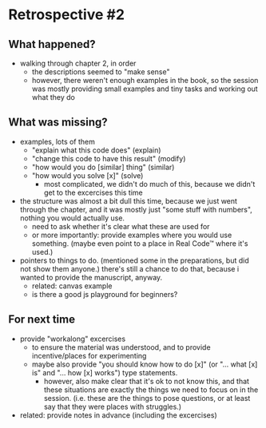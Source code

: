 # Retrospective #2

## What happened?

- walking through chapter 2, in order
    - the descriptions seemed to "make sense"
    - however, there weren't enough examples in the book,
        so the session was mostly providing small examples
        and tiny tasks and working out what they do

## What was missing?

- examples, lots of them
    - "explain what this code does" (explain)
    - "change this code to have this result" (modify)
    - "how would you do [similar] thing" (similar)
    - "how would you solve [x]" (solve)
        - most complicated, we didn't do much of this, because
            we didn't get to the excercises this time
- the structure was almost a bit dull this time, because we just
    went through the chapter, and it was mostly just "some stuff
    with numbers", nothing you would actually use.
    - need to ask whether it's clear what these are used for
    - or more importantly: provide examples where you would
        use something.  (maybe even point to a place in Real Code™
        where it's used.)
- pointers to things to do.  (mentioned some in the preparations,
    but did not show them anyone.)  there's still a chance to do that,
    because i wanted to provide the manuscript, anyway.
    - related: canvas example
    - is there a good js playground for beginners?

## For next time

- provide "workalong" excercises
    - to ensure the material was understood, and to provide
        incentive/places for experimenting
    - maybe also provide "you should know how to do [x]"
        (or "... what [x] is" and "... how [x] works") type
        statements.
        - however, also make clear that it's ok to not know this,
            and that these situations are exactly the things we
            need to focus on in the session.  (i.e. these are the
            things to pose questions, or at least say that they
            were places with struggles.)
- related: provide notes in advance (including the excercises)
